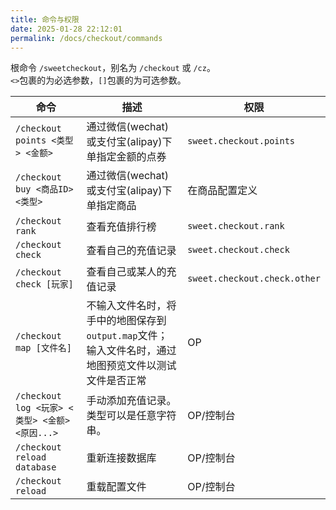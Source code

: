 ```yaml
---
title: 命令与权限
date: 2025-01-28 22:12:01
permalink: /docs/checkout/commands
---
```


根命令 `/sweetcheckout`，别名为 `/checkout` 或 `/cz`。  
`<>`包裹的为必选参数，`[]`包裹的为可选参数。  

| 命令 | 描述 | 权限 |
| --- | --- | --- |
| `/checkout points <类型> <金额>` | 通过微信(wechat)或支付宝(alipay)下单指定金额的点券 | `sweet.checkout.points` |
| `/checkout buy <商品ID> <类型>` | 通过微信(wechat)或支付宝(alipay)下单指定商品 | 在商品配置定义 |
| `/checkout rank` | 查看充值排行榜 | `sweet.checkout.rank` |
| `/checkout check` | 查看自己的充值记录 | `sweet.checkout.check` |
| `/checkout check [玩家]` | 查看自己或某人的充值记录 | `sweet.checkout.check.other` |
| `/checkout map [文件名]` | 不输入文件名时，将手中的地图保存到`output.map`文件；输入文件名时，通过地图预览文件以测试文件是否正常 | OP |
| `/checkout log <玩家> <类型> <金额> <原因...>` | 手动添加充值记录。类型可以是任意字符串。 | OP/控制台 |
| `/checkout reload database` | 重新连接数据库 | OP/控制台 |
| `/checkout reload` | 重载配置文件 | OP/控制台 |
